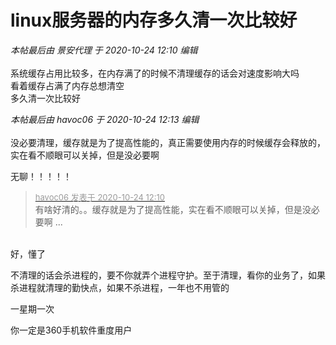 # linux服务器的内存多久清一次比较好


<i class="pstatus"> 本帖最后由 景安代理 于 2020-10-24 12:10 编辑 </i><br />
<br />
系统缓存占用比较多，在内存满了的时候不清理缓存的话会对速度影响大吗<br />
看着缓存占满了内存总想清空<br />
<img id="aimg_R0T5D" onclick="zoom(this, this.src, 0, 0, 0)" class="zoom" src="https://i.loli.net/2020/10/24/GHOPiwWBcXzIkbt.png" onmouseover="img_onmouseoverfunc(this)" onload="thumbImg(this)" border="0" alt="" /><br />
多久清一次比较好

<i class="pstatus"> 本帖最后由 havoc06 于 2020-10-24 12:13 编辑 </i><br />
<br />
没必要清理，缓存就是为了提高性能的，真正需要使用内存的时候缓存会释放的，实在看不顺眼可以关掉，但是没必要啊

无聊！！！！！&nbsp; &nbsp;&nbsp; &nbsp;&nbsp; &nbsp;&nbsp; &nbsp;&nbsp; &nbsp;&nbsp; &nbsp;&nbsp; &nbsp;&nbsp; &nbsp;&nbsp; &nbsp;&nbsp; &nbsp; 

<div class="quote"><blockquote><font size="2"><a href="https://www.hostloc.com/forum.php?mod=redirect&amp;goto=findpost&amp;pid=9345176&amp;ptid=757927" target="_blank"><font color="#999999">havoc06 发表于 2020-10-24 12:10</font></a></font><br />
有啥好清的。。缓存就是为了提高性能，实在看不顺眼可以关掉，但是没必要啊 ...</blockquote></div><br />
好，懂了<img src="static/image/smiley/default/lol.gif" smilieid="12" border="0" alt="" />

不清理的话会杀进程的，要不你就弄个进程守护。至于清理，看你的业务了，如果杀进程就清理的勤快点，如果不杀进程，一年也不用管的

一星期一次

你一定是360手机软件重度用户
